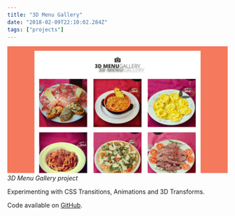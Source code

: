 ```yaml
---
title: "3D Menu Gallery"
date: "2018-02-09T22:10:02.284Z"
tags: ["projects"]
---
```


![3D Menu Gallery project](1.png)
_3D Menu Gallery project_

Experimenting with CSS Transitions, Animations and 3D Transforms.

Code available on [GitHub](https://github.com/eneax/3D_Menu_Gallery).

